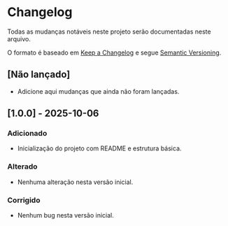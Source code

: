 # Changelog

Todas as mudanças notáveis neste projeto serão documentadas neste arquivo.

O formato é baseado em [Keep a Changelog](https://keepachangelog.com/pt-BR/)
e segue [Semantic Versioning](https://semver.org/lang/pt-BR/).

## [Não lançado]
- Adicione aqui mudanças que ainda não foram lançadas.

## [1.0.0] - 2025-10-06
### Adicionado
- Inicialização do projeto com README e estrutura básica.

### Alterado
- Nenhuma alteração nesta versão inicial.

### Corrigido
- Nenhum bug nesta versão inicial.
